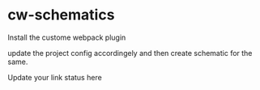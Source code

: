 # cw-schematics

Install the custome webpack plugin

update the project config accordingely and then create schematic for the same.

Update your link status here
